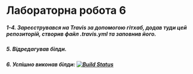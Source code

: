 # Лабораторна робота 6
##### 1-4. Зареєструвався на Travis за допомогою гітхаб, додав туди цей репозиторій, створив файл .travis.yml та заповнив його.
##### 5. Відредагував білди.
##### 6. Успішно виконав білди: [![Build Status](https://travis-ci.org/skorik-19/skorinovych.svg?branch=master)](https://travis-ci.org/skorik-19/skorinovych)
